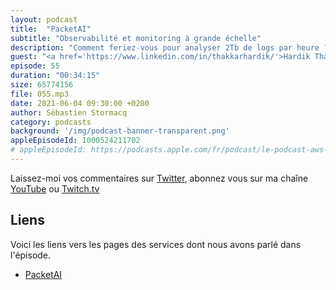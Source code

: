 ```yaml
---
layout: podcast
title:  "PacketAI"
subtitle: "Observabilité et monitoring à grande échelle"
description: "Comment feriez-vous pour analyser 2Tb de logs par heure ? A cette échelle, plus question de regexp et de mots clés, on sort la théorie des graphes, de l'apprentissage machine et même un peu de deep learning.  Découvrez la première solution de monitoring autonome, taillée pour le cloud : PacketAI. Dans cet épisode, nous découvrons comment ca marche pour vous, et nous levons le voile sur l'architecture mise en place pour offrir ce service."
guest: "<a href='https://www.linkedin.com/in/thakkarhardik/'>Hardik Thakkar</a>, co-fondateur et CEO &amp; <a href='https://www.linkedin.com/in/abdelhadi-azzouni-a4218748/'>Hadi Azzouni</a>, co-fondateur et CTO,  PacketAI."
episode: 55
duration: "00:34:15"
size: 65774156
file: 055.mp3
date: 2021-06-04 09:30:00 +0200
author: Sébastien Stormacq
category: podcasts
background: '/img/podcast-banner-transparent.png'
appleEpisodeId: 1000524211702
# appleEpisodeId: https://podcasts.apple.com/fr/podcast/le-podcast-aws-en-français/id1452118442
---
```


Laissez-moi vos commentaires sur [Twitter](https://twitter.com/sebsto), abonnez vous sur ma chaîne [YouTube](https://www.youtube.com/sebsto) ou [Twitch.tv](https://www.twitch.tv/sebAWS)

## Liens

Voici les liens vers les pages des services dont nous avons parlé dans l'épisode.

- [PacketAI](https://packetai.co/)